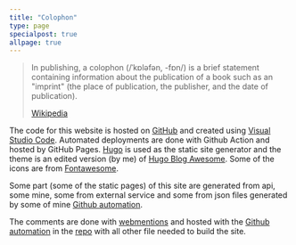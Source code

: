 ```yaml
---
title: "Colophon"
type: page
specialpost: true
allpage: true
---
```


> In publishing, a colophon (/ˈkɒləfən, -fɒn/) is a brief statement containing information about the publication of a book such as an "imprint" (the place of publication, the publisher, and the date of publication).
>
> [Wikipedia](https://en.wikipedia.org/wiki/Colophon_(publishing))

The code for this website is hosted on [GitHub](https://github.com/fundor333/fundor333.github.io) and created using [Visual Studio Code](https://code.visualstudio.com/). Automated deployments are done with Github Action and hosted by GitHub Pages.
[Hugo](https://gohugo.io/) is used as the static site generator and the theme is an edited version (by me) of [Hugo Blog Awesome](https://github.com/hugo-sid/hugo-blog-awesome). Some of the icons are from [Fontawesome](https://fontawesome.com/).

Some part (some of the static pages) of this site are generated from api, some mine, some from external service and some from json files generated by some of mine [Github automation](https://fundor333.com/post/2025/github-action-for-syndication-links/).

The comments are done with [webmentions](https://indieweb.org/Webmention) and hosted with the [Github automation](https://fundor333.com/post/2025/github-action-for-syndication-links/) in the [repo](https://github.com/fundor333/fundor333.github.io) with all other file needed to build the site.
